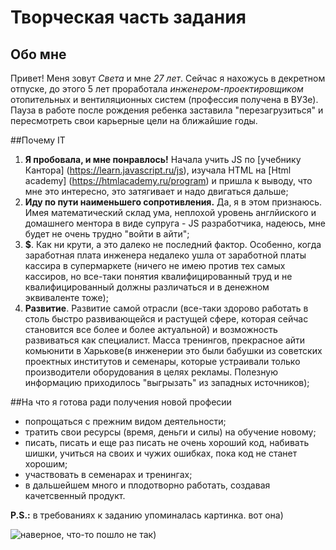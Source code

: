 # Творческая часть задания
## Обо мне
Привет! Меня зовут *Света* и мне *27 лет*. Сейчас я нахожусь в декретном отпуске,  до этого 5 лет проработала *инженером-проектировщиком*
отопительных и вентиляционных систем (профессия получена в ВУЗе). Пауза в работе после рождения ребенка  заставила "перезагрузиться" 
и пересмотреть свои карьерные цели на ближайшие годы.

##Почему IT
1. **Я пробовала, и мне понравлось!** Начала учить JS по  [учебнику Кантора] (https://learn.javascript.ru/js), изучала HTML на [Html academy]
(https://htmlacademy.ru/program) и пришла к выводу, что 
мне это интересно, это затягивает и надо двигаться дальше;
2. **Иду по пути наименьшего сопротивления.** Да, я в этом признаюсь. Имея математический склад ума, неплохой уровень англйиского и
домашнего ментора в виде супруга - JS разработчика, надеюсь, мне будет не очень трудно "войти в айти";
3. **$**. Как ни крути, а это далеко не последний фактор. Особенно, когда заработная плата инженера недалеко ушла от заработной платы кассира
в супермаркете (ничего не имею против тех самых кассиров, но все-таки понятия квалифицированный труд и не квалифицированный должны различаться
и в денежном эквиваленте тоже);
4. **Развитие**. Развитие самой отрасли (все-таки здорово работать в столь быстро развивающейся и растущей сфере, которая сейчас становится
все более и более актуальной) и возможность развиваться как специалист. Масса тренингов, прекрасное айти комьюнити в Харькове(в инженерии это были бабушки
из советских проектных институтов и семенары, которые устраивали только производители оборудования в целях рекламы. Полезную информацию приходилось 
"выгрызать" из западных источников);

##На что я готова ради получения новой професии
* попрощаться с прежним видом деятельности;
* тратить свои ресурсы (время, деньги и силы) на обучение новому;
* писать, писать и еще раз писать не очень хороший код, набивать шишки, учиться на своих и чужих ошибках, пока код не станет хорошим;
* участвовать в семенарах и тренингах;
* в дальшейшем много и плодотворно работать, создавая качетсвенный продукт. 
  
 **P.S.:** в требованиях к заданию упоминалась картинка. вот она)
 
 ![наверное, что-то пошло не так)](http://mirgif.com/11/gif45.gif)
